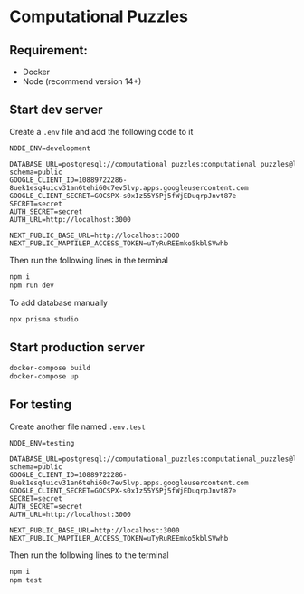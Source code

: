 # Computational Puzzles

## Requirement:
- Docker
- Node (recommend version 14+)

## Start dev server
Create a `.env` file and add the following code to it
```text
NODE_ENV=development

DATABASE_URL=postgresql://computational_puzzles:computational_puzzles@localhost:5432/mydb?schema=public
GOOGLE_CLIENT_ID=10889722286-8uek1esq4uicv31an6tehi60c7ev5lvp.apps.googleusercontent.com
GOOGLE_CLIENT_SECRET=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
SECRET=secret
AUTH_SECRET=secret
AUTH_URL=http://localhost:3000

NEXT_PUBLIC_BASE_URL=http://localhost:3000
NEXT_PUBLIC_MAPTILER_ACCESS_TOKEN=uTyRuREEmko5kblSVwhb
```
Then run the following lines in the terminal
```bash
npm i
npm run dev
```
To add database manually
```bash
npx prisma studio
```

## Start production server
```bash
docker-compose build
docker-compose up
```

## For testing
Create another file named `.env.test`
```text
NODE_ENV=testing

DATABASE_URL=postgresql://computational_puzzles:computational_puzzles@localhost:5432/testdb?schema=public
GOOGLE_CLIENT_ID=10889722286-8uek1esq4uicv31an6tehi60c7ev5lvp.apps.googleusercontent.com
GOOGLE_CLIENT_SECRET=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
SECRET=secret
AUTH_SECRET=secret
AUTH_URL=http://localhost:3000

NEXT_PUBLIC_BASE_URL=http://localhost:3000
NEXT_PUBLIC_MAPTILER_ACCESS_TOKEN=uTyRuREEmko5kblSVwhb
```
Then run the following lines to the terminal
```bash
npm i
npm test
```
